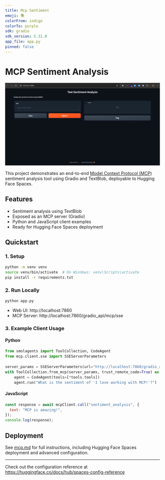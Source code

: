 ```yaml
---
title: Mcp Sentiment
emoji: 📚
colorFrom: indigo
colorTo: purple
sdk: gradio
sdk_version: 5.31.0
app_file: app.py
pinned: false
---
```


# MCP Sentiment Analysis

![Screenshot](screen.png)

This project demonstrates an end-to-end [Model Context Protocol (MCP)](https://github.com/smol-ai/model-context-protocol) sentiment analysis tool using Gradio and TextBlob, deployable to Hugging Face Spaces.

## Features

- Sentiment analysis using TextBlob
- Exposed as an MCP server (Gradio)
- Python and JavaScript client examples
- Ready for Hugging Face Spaces deployment

## Quickstart

### 1. Setup

```bash
python -m venv venv
source venv/bin/activate  # On Windows: venv\Scripts\activate
pip install -r requirements.txt
```

### 2. Run Locally

```bash
python app.py
```

- Web UI: http://localhost:7860
- MCP Server: http://localhost:7860/gradio_api/mcp/sse

### 3. Example Client Usage

#### Python

```python
from smolagents import ToolCollection, CodeAgent
from mcp.client.sse import SSEServerParameters

server_params = SSEServerParameters(url="http://localhost:7860/gradio_api/mcp/sse")
with ToolCollection.from_mcp(server_params, trust_remote_code=True) as tools:
    agent = CodeAgent(tools=[*tools.tools])
    agent.run("What is the sentiment of 'I love working with MCP!'?")
```

#### JavaScript

```js
const response = await mcpClient.call("sentiment_analysis", {
  text: "MCP is amazing!",
});
console.log(response);
```

## Deployment

See [mcp.md](mcp.md) for full instructions, including Hugging Face Spaces deployment and advanced configuration.

---

Check out the configuration reference at https://huggingface.co/docs/hub/spaces-config-reference
